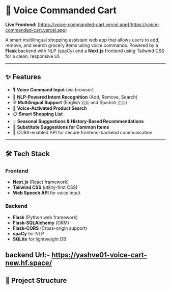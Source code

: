 # 🛒 Voice Commanded Cart

**Live Frontend:** [https://voice-commanded-cart.vercel.app](https://voice-commanded-cart.vercel.app)

A smart multilingual shopping assistant web app that allows users to add, remove, and search grocery items using voice commands. Powered by a **Flask** backend with NLP (spaCy) and a **Next.js** frontend using Tailwind CSS for a clean, responsive UI.

---

## ✨ Features

- 🎙️ **Voice Command Input** (via browser)
- 🧠 **NLP-Powered Intent Recognition** (Add, Remove, Search)
- 🌐 **Multilingual Support** (English 🇬🇧 and Spanish 🇪🇸)
- 🔎 **Voice-Activated Product Search**
- 📋 **Smart Shopping List**
- 💡 **Seasonal Suggestions & History-Based Recommendations**
- 🔄 **Substitute Suggestions for Common Items**
- 🔐 CORS-enabled API for secure frontend-backend communication

---

## 🛠 Tech Stack

### Frontend
- **Next.js** (React framework)
- **Tailwind CSS** (utility-first CSS)
- **Web Speech API** for voice input

### Backend
- **Flask** (Python web framework)
- **Flask-SQLAlchemy** (ORM)
- **Flask-CORS** (Cross-origin support)
- **spaCy** for NLP
- **SQLite** for lightweight DB

backend Url:- https://yashve01-voice-cart-new.hf.space/
---

## 🧩 Project Structure

